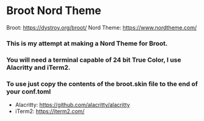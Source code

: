 # Broot Nord Theme

Broot: https://dystroy.org/broot/
Nord Theme: https://www.nordtheme.com/

### This is my attempt at making a Nord Theme for Broot.
### You will need a terminal capable of 24 bit True Color, I use Alacritty and iTerm2.

### To use just copy the contents of the broot.skin file to the end of your conf.toml

- Alacritty: https://github.com/alacritty/alacritty
- iTerm2: https://iterm2.com/
